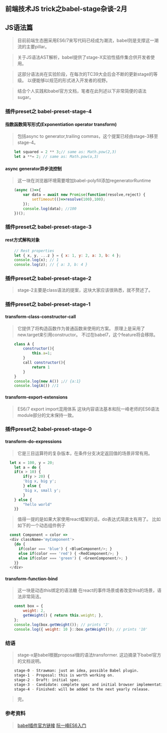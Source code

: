 ## 前端技术JS trick之babel-stage杂谈-2月

## JS语法篇

> 目前前端生态圈采用ES6/7来写代码已经成为潮流，babel则是支撑这一潮流的主要pillar。

> 关于JS语法AST解析，babel提供了stage-X实验性插件集合供开发者使用。

> 这部分语法尚在实验阶段，在每次的TC39大会后会不断的更新stage的等级。
> 以便能够以规范的形式进入开发者的视野。

> 结合个人实践和babel官方文档，笔者在此列述以下非常简便的语法sugar。

### 插件preset之 babel-preset-stage-4

#### 指数函数简写形式(Exponentiation operator transform)
> 包括async to generator,trailing commas，这个提案已经由stage-3移至stage-4。

```javascript 
    let squared = 2 ** 3;// same as: Math.pow(2,3)
    let a **= 2; // same as: Math.pow(a,3)
```
#### async generator异步流控制
> 这一块在浏览器环境需要增加babel-polyfill添加regeneratorRuntime

```javascript
    (async ()=>{
        var data = await new Promise(function(resolve,reject) {
            setTimeout(()=>resolve(100),100);
        });
        console.log(data); //100
    })();
```

### 插件preset之 babel-preset-stage-3

#### rest方式解构对象

```javascript
    // Rest properties
    let { x, y, ...z } = { x: 1, y: 2, a: 3, b: 4 };
    console.log(x); // 1
    console.log(z); // { a: 3, b: 4 }    
```
### 插件preset之 babel-preset-stage-2
> stage-2主要是class语法的提案，这块大家应该很熟悉，就不赘述了。

### 插件preset之 babel-preset-stage-1

#### transform-class-constructor-call
> 它提供了将构造函数作为普通函数来使用的方案。
> 原理上是采用了new.target来引用constructor。
> 不过在babel7，这个feature将会移除。
```javascript
    class A {
        constructor(){
            this.a=1;
        }
        call constructor(){
            return 1
        }
    }
    console.log(new A()) ;// {a:1}
    console.log(A()) //1
```
#### transform-export-extensions 

> ES6/7 export import混用体系
> 这块内容语法基本和阮一峰老师的ES6语法module部分的文末保持一致。

### 插件preset之 babel-preset-stage-0

#### transform-do-expressions
> 它是三目运算符的复杂版本，在条件分支决定返回值的场景非常有用。
```javascript
  let x = 100, y = 20;
    let a = do {
    if(x > 10) {
        if(y > 20) {
        'big x, big y';
        } else {
        'big x, small y';
        }
    } else {
        "hello world"
    }}
```
> 值得一提的是如果大家使用react框架的话，do表达式简直太有用了。
> 比如如下的一个动态组件例子
```javascript
  const Component = color =>
  <div className='myComponent'>
    {do {
      if(color === 'blue') { <BlueComponent/>; }
      else if(color === 'red') { <RedComponent/>; }
      else if(color === 'green') { <GreenComponent/>; }
    }}
  </div>
```
#### transform-function-bind 

> 这一块是动态this绑定的语法糖
> 在react的事件场景或者改变this的场景，语法非常简洁。
```javascript
    const box = {
        weight: 2,
        getWeight() { return this.weight; },
    };  
    console.log(box.getWeight()); // prints '2'
    console.log({ weight: 10 }::box.getWeight()); // prints '10'
```


### 结语
> stage-x是babel根据proposal做的语法transformer.
> 这边摘录下babel官方的文档说明。
```bash
    stage-0 - Strawman: just an idea, possible Babel plugin.
    stage-1 - Proposal: this is worth working on.
    stage-2 - Draft: initial spec.
    stage-3 - Candidate: complete spec and initial browser implementations.
    stage-4 - Finished: will be added to the next yearly release.
```
> 完。

### 参考资料
> [babel插件官方链接](https://babeljs.io/docs/plugins)
> [阮一峰ES6入门](http://es6.ruanyifeng.com/)



